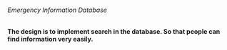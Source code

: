 ###### Emergency Information Database

#### The design is to implement search in the database. So that people can find information very easily.